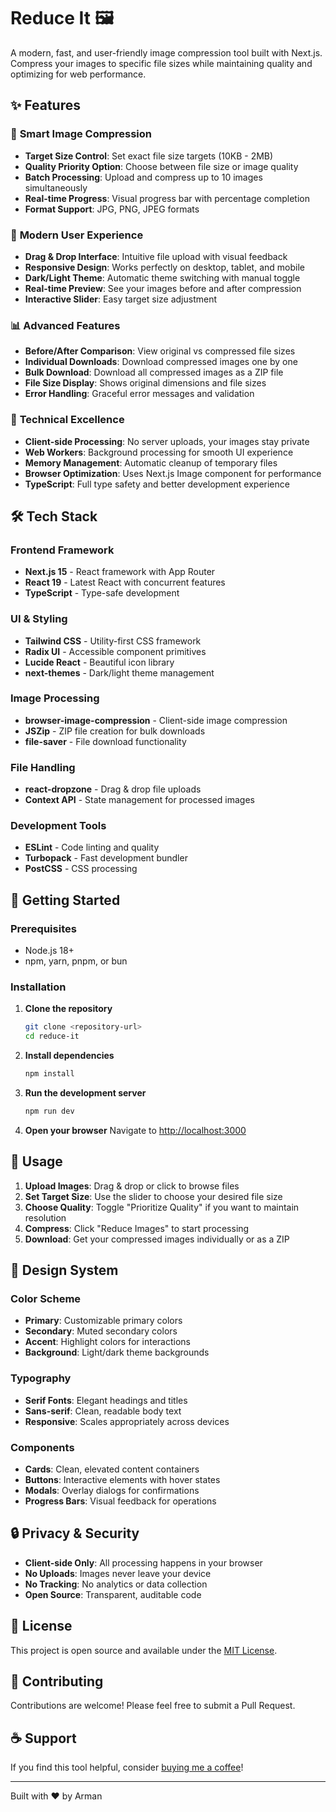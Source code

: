 # Reduce It 🖼️

A modern, fast, and user-friendly image compression tool built with Next.js. Compress your images to specific file sizes while maintaining quality and optimizing for web performance.

## ✨ Features

### 🎯 **Smart Image Compression**
- **Target Size Control**: Set exact file size targets (10KB - 2MB)
- **Quality Priority Option**: Choose between file size or image quality
- **Batch Processing**: Upload and compress up to 10 images simultaneously
- **Real-time Progress**: Visual progress bar with percentage completion
- **Format Support**: JPG, PNG, JPEG formats

### 🎨 **Modern User Experience**
- **Drag & Drop Interface**: Intuitive file upload with visual feedback
- **Responsive Design**: Works perfectly on desktop, tablet, and mobile
- **Dark/Light Theme**: Automatic theme switching with manual toggle
- **Real-time Preview**: See your images before and after compression
- **Interactive Slider**: Easy target size adjustment

### 📊 **Advanced Features**
- **Before/After Comparison**: View original vs compressed file sizes
- **Individual Downloads**: Download compressed images one by one
- **Bulk Download**: Download all compressed images as a ZIP file
- **File Size Display**: Shows original dimensions and file sizes
- **Error Handling**: Graceful error messages and validation

### 🔧 **Technical Excellence**
- **Client-side Processing**: No server uploads, your images stay private
- **Web Workers**: Background processing for smooth UI experience
- **Memory Management**: Automatic cleanup of temporary files
- **Browser Optimization**: Uses Next.js Image component for performance
- **TypeScript**: Full type safety and better development experience

## 🛠️ Tech Stack

### **Frontend Framework**
- **Next.js 15** - React framework with App Router
- **React 19** - Latest React with concurrent features
- **TypeScript** - Type-safe development

### **UI & Styling**
- **Tailwind CSS** - Utility-first CSS framework
- **Radix UI** - Accessible component primitives
- **Lucide React** - Beautiful icon library
- **next-themes** - Dark/light theme management

### **Image Processing**
- **browser-image-compression** - Client-side image compression
- **JSZip** - ZIP file creation for bulk downloads
- **file-saver** - File download functionality

### **File Handling**
- **react-dropzone** - Drag & drop file uploads
- **Context API** - State management for processed images

### **Development Tools**
- **ESLint** - Code linting and quality
- **Turbopack** - Fast development bundler
- **PostCSS** - CSS processing

## 🚀 Getting Started

### Prerequisites
- Node.js 18+ 
- npm, yarn, pnpm, or bun

### Installation

1. **Clone the repository**
   ```bash
   git clone <repository-url>
   cd reduce-it
   ```

2. **Install dependencies**
   ```bash
   npm install
   ```

3. **Run the development server**
   ```bash
   npm run dev
   ```

4. **Open your browser**
   Navigate to [http://localhost:3000](http://localhost:3000)

## 📱 Usage

1. **Upload Images**: Drag & drop or click to browse files
2. **Set Target Size**: Use the slider to choose your desired file size
3. **Choose Quality**: Toggle "Prioritize Quality" if you want to maintain resolution
4. **Compress**: Click "Reduce Images" to start processing
5. **Download**: Get your compressed images individually or as a ZIP

## 🎨 Design System

### **Color Scheme**
- **Primary**: Customizable primary colors
- **Secondary**: Muted secondary colors  
- **Accent**: Highlight colors for interactions
- **Background**: Light/dark theme backgrounds

### **Typography**
- **Serif Fonts**: Elegant headings and titles
- **Sans-serif**: Clean, readable body text
- **Responsive**: Scales appropriately across devices

### **Components**
- **Cards**: Clean, elevated content containers
- **Buttons**: Interactive elements with hover states
- **Modals**: Overlay dialogs for confirmations
- **Progress Bars**: Visual feedback for operations

## 🔒 Privacy & Security

- **Client-side Only**: All processing happens in your browser
- **No Uploads**: Images never leave your device
- **No Tracking**: No analytics or data collection
- **Open Source**: Transparent, auditable code

## 📄 License

This project is open source and available under the [MIT License](LICENSE).

## 🤝 Contributing

Contributions are welcome! Please feel free to submit a Pull Request.

## ☕ Support

If you find this tool helpful, consider [buying me a coffee](https://buymeacoffee.com/darknebulax1)!

---

Built with ❤️ by Arman
